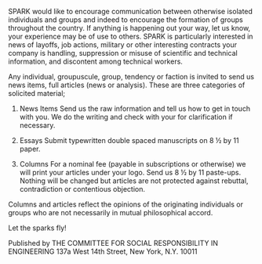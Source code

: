 SPARK would like to encourage communication between otherwise isolated individuals and groups and indeed to encourage the formation of groups throughout the country. If anything is happening out your way, let us know, your experience may be of use to others. SPARK is particularly interested in news of layoffs, job actions, military or other interesting contracts your company is handling, suppression or misuse of scientific and technical information, and discontent among technical workers.

Any individual, groupuscule, group, tendency or faction is invited to send us news items, full articles (news or analysis). These are three categories of solicited material;

1) News Items
Send us the raw information and tell us how to get in touch with you. We do the writing and check with your for clarification if necessary.

2) Essays
Submit typewritten double spaced manuscripts on 8 ½ by 11 paper.

3) Columns
For a nominal fee (payable in subscriptions or otherwise) we will print your articles under your logo. Send us 8 ½ by 11 paste-ups. Nothing will be changed but articles are not protected against rebuttal, contradiction or contentious objection.

Columns and articles reflect the opinions of the originating individuals or groups who are not necessarily in mutual philosophical accord.  

Let the sparks fly!

Published by THE COMMITTEE FOR
SOCIAL RESPONSIBILITY IN ENGINEERING
137a West 14th Street, New York, N.Y. 10011
